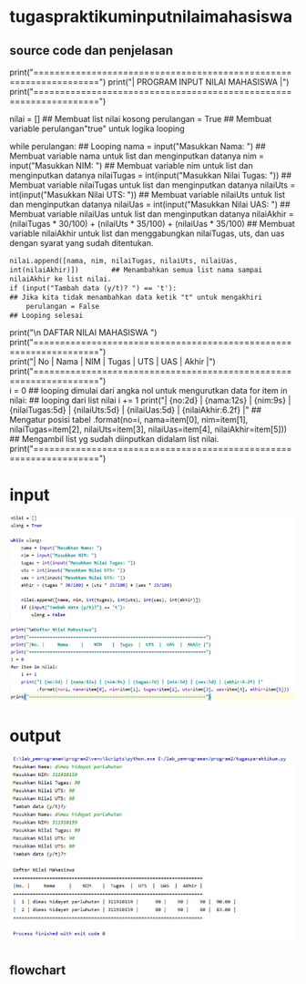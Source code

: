 # tugaspraktikuminputnilaimahasiswa

## source code dan penjelasan

print("==================================================================")
print("|                 PROGRAM INPUT NILAI MAHASISWA                  |")
print("==================================================================")

nilai = []                                                                            ## Membuat list nilai kosong
perulangan = True                                                                     ## Membuat variable perulangan"true" untuk logika looping

while perulangan:                                                                     ## Looping
    nama = input("Masukkan Nama: ")                                                   ## Membuat variable nama untuk list dan menginputkan datanya
    nim = input("Masukkan NIM: ")                                                     ## Membuat variable nim untuk list dan menginputkan datanya
    nilaiTugas = int(input("Masukkan Nilai Tugas: "))                                 ## Membuat variable nilaiTugas untuk list dan menginputkan datanya
    nilaiUts = int(input("Masukkan Nilai UTS: "))                                     ## Membuat variable nilaiUts untuk list dan menginputkan datanya
    nilaiUas = int(input("Masukkan Nilai UAS: ")                                      ## Membuat variable nilaiUas untuk list dan menginputkan datanya
    nilaiAkhir = (nilaiTugas * 30/100) + (nilaiUts * 35/100) + (nilaiUas * 35/100)    ## Membuat variable nilaiAkhir untuk list dan menggabungkan nilaiTugas, uts, dan uas dengan syarat yang sudah ditentukan.

    nilai.append([nama, nim, nilaiTugas, nilaiUts, nilaiUas, int(nilaiAkhir)])        ## Menambahkan semua list nama sampai nilaiAkhir ke list nilai.
    if (input("Tambah data (y/t)? ") == 't'):                                         ## Jika kita tidak menambahkan data ketik "t" untuk mengakhiri
        perulangan = False                                                            ## Looping selesai

print("\n                      DAFTAR NILAI MAHASISWA                    ")  
print("==================================================================")  
print("| No |     Nama     |    NIM    | Tugas |  UTS  |  UAS  |  Akhir |")  
print("==================================================================")  
i = 0                                                                                  ## looping dimulai dari angka nol untuk mengurutkan data
for item in nilai:                                                                     ## looping dari list nilai
    i += 1
    print("| {no:2d} | {nama:12s} | {nim:9s} | {nilaiTugas:5d} | {nilaiUts:5d} | {nilaiUas:5d} | {nilaiAkhir:6.2f} |"               ## Mengatur posisi tabel
          .format(no=i, nama=item[0], nim=item[1], nilaiTugas=item[2], nilaiUts=item[3], nilaiUas=item[4], nilaiAkhir=item[5]))     ## Mengambil list yg sudah diinputkan didalam list nilai.
print("==================================================================")

# input

![input](https://github.com/dimashst777/tugaspraktikuminputnilaimahasiswa/blob/master/gambar/kodingan.png)

# output

![output](https://github.com/dimashst777/tugaspraktikuminputnilaimahasiswa/blob/master/gambar/output%20kodingan.png)

## flowchart

